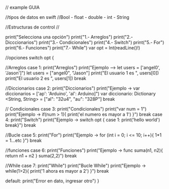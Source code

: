 // example GUIA

//tipos de datos en swift
  //Bool - float - double - int - String 

//Estructuras de control 
  //

print("Selecciona una opción")
print("1.- Arreglos")
print("2.- Dicccionarios")
print("3.- Condicionales")
print("4.- Switch")
print("5.- For")
print("6.- Funciones")
print("7.- While")
var opt = Int(readLine()!)

//opciones
switch opt {
  
  //Arreglos 
  case 1:
  print("Arreglos")
  print("Ejemplo --> let users = ['angel0', 'Jason']")
  let users = ["angel0", "Jason"]
  print("El usuario 1 es ", users[0])
  print("El usuario 2 es ", users[1])
  break
  
  //Diccionarios
  case 2:
  print("Diccionarios")
  print("Ejemplo -> var diccionarios = ['ap': 'Arduino', 'al':   Arduino]")
  var diccionario: Dictionary <String, String> = ["al": "32u4", "au": "328P"]
  break

  // Condicionales
  case 3:
  print("Condicionales")
  print("var num = 1")
  print("Ejemplo -> if(num > 1){ print('el numero es mayor a 1') }")
  break
  case 4:
  print("Switch") 
  print("Ejemplo -> switch opt { case 1: print('hello world') break}")
  break
  
  //Bucle
  case 5:
  print("For")
  print("Ejemplo -> for (int i = 0; i <= 10; i++){ 1*1 = 1...etc }")
  break

  //funciones
  case 6:
  print("Funciones")
  print("Ejemplo -> func suma(n1, n2){ return n1 + n2 } suma(2,2)")
  break

  //While
  case 7:
  print("While")
  print("Bucle While")
  print("Ejemplo -> while(1>2){ print('1 ahora es mayor a 2') }")
  break
  
  default:
  print("Error en dato, ingresar otro")
}